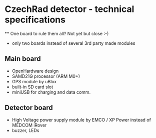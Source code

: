 # CzechRad detector - technical specifications

** One board to rule them all? Not yet but close :-)

- only two boards instead of several 3rd party made modules

## Main board
- OpenHardware design
- SAMD21G processor (ARM M0+)
- GPS module by uBlox
- built-in SD card slot
- miniUSB for charging and data comm.

## Detector board
- High Voltage power supply module by EMCO / XP Power instead of MEDCOM iRover
- buzzer, LEDs
